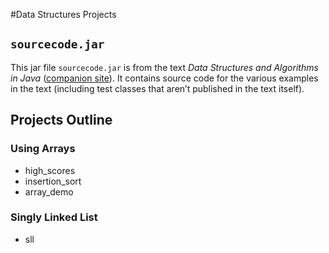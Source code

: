 #Data Structures Projects

## `sourcecode.jar`
This jar file `sourcecode.jar` is from the text <cite>Data Structures and Algorithms in Java</cite> ([companion site](http://bcs.wiley.com/he-bcs/Books?action=index&itemId=1118771338&bcsId=8635)). It contains source code for the various examples in the text (including test classes that aren&rsquo;t published in the text itself).

## Projects Outline
### Using Arrays
* high_scores
* insertion_sort
* array_demo

### Singly Linked List
* sll
